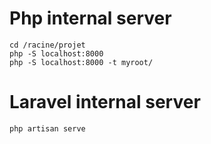 # Php internal server

```
cd /racine/projet
php -S localhost:8000
php -S localhost:8000 -t myroot/
```

# Laravel internal server

```
php artisan serve
```